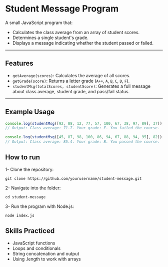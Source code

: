 # Student Message Program

A small JavaScript program that:

- Calculates the class average from an array of student scores.  
- Determines a single student's grade.  
- Displays a message indicating whether the student passed or failed.  

---

## Features

- `getAverage(scores)`: Calculates the average of all scores.  
- `getGrade(score)`: Returns a letter grade (`A++`, `A`, `B`, `C`, `D`, `F`).  
- `studentMsg(totalScores, studentScore)`: Generates a full message about class average, student grade, and pass/fail status.  

---

## Example Usage

```js
console.log(studentMsg([92, 88, 12, 77, 57, 100, 67, 38, 97, 89], 37));
// Output: Class average: 71.7. Your grade: F. You failed the course.

console.log(studentMsg([45, 87, 98, 100, 86, 94, 67, 88, 94, 95], 82));
// Output: Class average: 85.4. Your grade: B. You passed the course.
````
## How to run 
1- Clone the repository:

````git clone https://github.com/yourusername/student-message.git````


2- Navigate into the folder:

```cd student-message```


3- Run the program with Node.js:

````node index.js````

##  Skills Practiced

- JavaScript functions
- Loops and conditionals
- String concatenation and output
- Using .length to work with arrays




